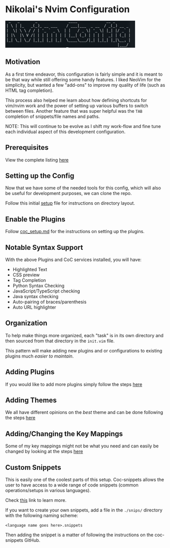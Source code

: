 # Nikolai's Nvim Configuration

![Nikolai Config](./util/images/title.png)

## Motivation

As a first time endeavor, this configuration is fairly simple and it is meant
to be that way while still offering some handy features. I liked NeoVim for
the simplicity, but wanted a few "add-ons" to improve my quality of life
(such as HTML tag completion).

This process also helped me learn about how defining shortcuts for vim/nvim work
and the power of setting up various buffers to switch between files. Another
feature that was super helpful was the `TAB` completion of snippets/file names and paths.

NOTE: This will continue to be evolve as I shift my work-flow and fine tune each individual
aspect of this development configuration.

## Prerequisites

View the complete listing [here](./util/external_readmes/prereq.md)

## Setting up the Config

Now that we have some of the needed tools for this config, which will also be
useful for development purposes, we can clone the repo.

Follow this initial [setup](./util/external_readmes/setup.md) file for instructions on directory layout.

## Enable the Plugins

Follow [coc_setup.md](./util/external_readmes/coc_setup.md) for the instructions on setting up
the plugins.

## Notable Syntax Support

With the above Plugins and CoC services installed, you will have:

- Highlighted Text
- CSS preview
- Tag Completion
- Python Syntax Checking
- JavaScript/TypeScript checking
- Java syntax checking
- Auto-pairing of braces/parenthesis
- Auto URL highlighter

## Organization

To help make things more organized, each "task" is in its own directory
and then sourced from that directory in the `init.vim` file.

This pattern will make adding new plugins and or configurations to existing
plugins much _easier to maintain_.

## Adding Plugins

If you would like to add more plugins simply follow the steps [here](./util/external_readmes/add_plugins.md)

## Adding Themes

We all have different opinions on the _best_ theme and can be done following
the steps [here](./util/external_readmes/add_themes.md)

## Adding/Changing the Key Mappings

Some of my key mappings might not be what you need and can easily be changed
by looking at the steps [here](./util/external_readmes/key_mapping.md)

## Custom Snippets

This is easily one of the coolest parts of this setup. Coc-snippets allows the user
to have access to a wide range of code snippets (common operations/setups in various languages).

Check [this](https://github.com/neoclide/coc-snippets) link to learn more.

If you want to create your own snippets, add a file in the `./snips/` directory
with the following naming scheme:

```
<language name goes here>.snippets
```

Then adding the snippet is a matter of following the instructions on the coc-snippets
GitHub.
